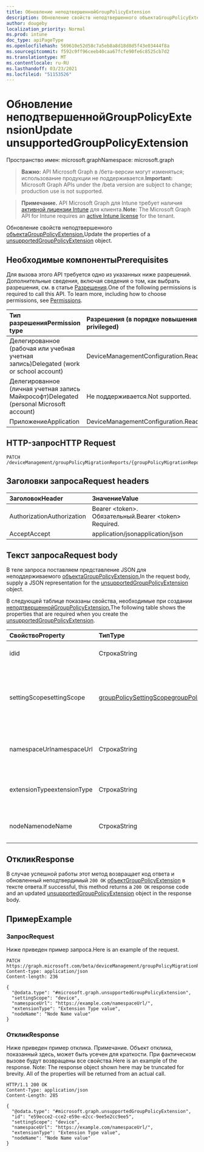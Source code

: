 ```yaml
---
title: Обновление неподтвершеннойGroupPolicyExtension
description: Обновление свойств неподтвершенного объектаGroupPolicyExtension.
author: dougeby
localization_priority: Normal
ms.prod: intune
doc_type: apiPageType
ms.openlocfilehash: 569610e52d58c7a5eb8a8d18d8d5f43e03444f8a
ms.sourcegitcommit: f592c9ff96ceeb40caa67fcfe90fe6c8525cb7d2
ms.translationtype: MT
ms.contentlocale: ru-RU
ms.lasthandoff: 03/23/2021
ms.locfileid: "51153526"
---
```

# <a name="update-unsupportedgrouppolicyextension"></a><span data-ttu-id="12b90-103">Обновление неподтвершеннойGroupPolicyExtension</span><span class="sxs-lookup"><span data-stu-id="12b90-103">Update unsupportedGroupPolicyExtension</span></span>

<span data-ttu-id="12b90-104">Пространство имен: microsoft.graph</span><span class="sxs-lookup"><span data-stu-id="12b90-104">Namespace: microsoft.graph</span></span>

> <span data-ttu-id="12b90-105">**Важно:** API Microsoft Graph в /бета-версии могут изменяться; использование продукции не поддерживается.</span><span class="sxs-lookup"><span data-stu-id="12b90-105">**Important:** Microsoft Graph APIs under the /beta version are subject to change; production use is not supported.</span></span>

> <span data-ttu-id="12b90-106">**Примечание.** API Microsoft Graph для Intune требует наличия [активной лицензии Intune](https://go.microsoft.com/fwlink/?linkid=839381) для клиента.</span><span class="sxs-lookup"><span data-stu-id="12b90-106">**Note:** The Microsoft Graph API for Intune requires an [active Intune license](https://go.microsoft.com/fwlink/?linkid=839381) for the tenant.</span></span>

<span data-ttu-id="12b90-107">Обновление свойств неподтвершенного [объектаGroupPolicyExtension.](../resources/intune-gpanalyticsservice-unsupportedgrouppolicyextension.md)</span><span class="sxs-lookup"><span data-stu-id="12b90-107">Update the properties of a [unsupportedGroupPolicyExtension](../resources/intune-gpanalyticsservice-unsupportedgrouppolicyextension.md) object.</span></span>

## <a name="prerequisites"></a><span data-ttu-id="12b90-108">Необходимые компоненты</span><span class="sxs-lookup"><span data-stu-id="12b90-108">Prerequisites</span></span>
<span data-ttu-id="12b90-p101">Для вызова этого API требуется одно из указанных ниже разрешений. Дополнительные сведения, включая сведения о том, как выбрать разрешения, см. в статье [Разрешения](/graph/permissions-reference).</span><span class="sxs-lookup"><span data-stu-id="12b90-p101">One of the following permissions is required to call this API. To learn more, including how to choose permissions, see [Permissions](/graph/permissions-reference).</span></span>

|<span data-ttu-id="12b90-111">Тип разрешения</span><span class="sxs-lookup"><span data-stu-id="12b90-111">Permission type</span></span>|<span data-ttu-id="12b90-112">Разрешения (в порядке повышения привилегий)</span><span class="sxs-lookup"><span data-stu-id="12b90-112">Permissions (from least to most privileged)</span></span>|
|:---|:---|
|<span data-ttu-id="12b90-113">Делегированное (рабочая или учебная учетная запись)</span><span class="sxs-lookup"><span data-stu-id="12b90-113">Delegated (work or school account)</span></span>|<span data-ttu-id="12b90-114">DeviceManagementConfiguration.ReadWrite.All</span><span class="sxs-lookup"><span data-stu-id="12b90-114">DeviceManagementConfiguration.ReadWrite.All</span></span>|
|<span data-ttu-id="12b90-115">Делегированное (личная учетная запись Майкрософт)</span><span class="sxs-lookup"><span data-stu-id="12b90-115">Delegated (personal Microsoft account)</span></span>|<span data-ttu-id="12b90-116">Не поддерживается.</span><span class="sxs-lookup"><span data-stu-id="12b90-116">Not supported.</span></span>|
|<span data-ttu-id="12b90-117">Приложение</span><span class="sxs-lookup"><span data-stu-id="12b90-117">Application</span></span>|<span data-ttu-id="12b90-118">DeviceManagementConfiguration.ReadWrite.All</span><span class="sxs-lookup"><span data-stu-id="12b90-118">DeviceManagementConfiguration.ReadWrite.All</span></span>|

## <a name="http-request"></a><span data-ttu-id="12b90-119">HTTP-запрос</span><span class="sxs-lookup"><span data-stu-id="12b90-119">HTTP Request</span></span>
<!-- {
  "blockType": "ignored"
}
-->
``` http
PATCH /deviceManagement/groupPolicyMigrationReports/{groupPolicyMigrationReportId}/unsupportedGroupPolicyExtensions/{unsupportedGroupPolicyExtensionId}
```

## <a name="request-headers"></a><span data-ttu-id="12b90-120">Заголовки запроса</span><span class="sxs-lookup"><span data-stu-id="12b90-120">Request headers</span></span>
|<span data-ttu-id="12b90-121">Заголовок</span><span class="sxs-lookup"><span data-stu-id="12b90-121">Header</span></span>|<span data-ttu-id="12b90-122">Значение</span><span class="sxs-lookup"><span data-stu-id="12b90-122">Value</span></span>|
|:---|:---|
|<span data-ttu-id="12b90-123">Authorization</span><span class="sxs-lookup"><span data-stu-id="12b90-123">Authorization</span></span>|<span data-ttu-id="12b90-124">Bearer &lt;token&gt;. Обязательный.</span><span class="sxs-lookup"><span data-stu-id="12b90-124">Bearer &lt;token&gt; Required.</span></span>|
|<span data-ttu-id="12b90-125">Accept</span><span class="sxs-lookup"><span data-stu-id="12b90-125">Accept</span></span>|<span data-ttu-id="12b90-126">application/json</span><span class="sxs-lookup"><span data-stu-id="12b90-126">application/json</span></span>|

## <a name="request-body"></a><span data-ttu-id="12b90-127">Текст запроса</span><span class="sxs-lookup"><span data-stu-id="12b90-127">Request body</span></span>
<span data-ttu-id="12b90-128">В теле запроса поставляем представление JSON для неподдерживаемого [объектаGroupPolicyExtension.](../resources/intune-gpanalyticsservice-unsupportedgrouppolicyextension.md)</span><span class="sxs-lookup"><span data-stu-id="12b90-128">In the request body, supply a JSON representation for the [unsupportedGroupPolicyExtension](../resources/intune-gpanalyticsservice-unsupportedgrouppolicyextension.md) object.</span></span>

<span data-ttu-id="12b90-129">В следующей таблице показаны свойства, необходимые при создании [неподтвершеннойGroupPolicyExtension.](../resources/intune-gpanalyticsservice-unsupportedgrouppolicyextension.md)</span><span class="sxs-lookup"><span data-stu-id="12b90-129">The following table shows the properties that are required when you create the [unsupportedGroupPolicyExtension](../resources/intune-gpanalyticsservice-unsupportedgrouppolicyextension.md).</span></span>

|<span data-ttu-id="12b90-130">Свойство</span><span class="sxs-lookup"><span data-stu-id="12b90-130">Property</span></span>|<span data-ttu-id="12b90-131">Тип</span><span class="sxs-lookup"><span data-stu-id="12b90-131">Type</span></span>|<span data-ttu-id="12b90-132">Описание</span><span class="sxs-lookup"><span data-stu-id="12b90-132">Description</span></span>|
|:---|:---|:---|
|<span data-ttu-id="12b90-133">id</span><span class="sxs-lookup"><span data-stu-id="12b90-133">id</span></span>|<span data-ttu-id="12b90-134">Строка</span><span class="sxs-lookup"><span data-stu-id="12b90-134">String</span></span>|<span data-ttu-id="12b90-135">Пока не задокументировано.</span><span class="sxs-lookup"><span data-stu-id="12b90-135">Not yet documented</span></span>|
|<span data-ttu-id="12b90-136">settingScope</span><span class="sxs-lookup"><span data-stu-id="12b90-136">settingScope</span></span>|[<span data-ttu-id="12b90-137">groupPolicySettingScope</span><span class="sxs-lookup"><span data-stu-id="12b90-137">groupPolicySettingScope</span></span>](../resources/intune-gpanalyticsservice-grouppolicysettingscope.md)|<span data-ttu-id="12b90-138">Настройка области неподтверченного расширения.</span><span class="sxs-lookup"><span data-stu-id="12b90-138">Setting Scope of the unsupported extension.</span></span> <span data-ttu-id="12b90-139">Возможные значения: `unknown`, `device`, `user`.</span><span class="sxs-lookup"><span data-stu-id="12b90-139">Possible values are: `unknown`, `device`, `user`.</span></span>|
|<span data-ttu-id="12b90-140">namespaceUrl</span><span class="sxs-lookup"><span data-stu-id="12b90-140">namespaceUrl</span></span>|<span data-ttu-id="12b90-141">Строка</span><span class="sxs-lookup"><span data-stu-id="12b90-141">String</span></span>|<span data-ttu-id="12b90-142">Url-адрес пространства имен неподтверченного расширения.</span><span class="sxs-lookup"><span data-stu-id="12b90-142">Namespace Url of the unsupported extension.</span></span>|
|<span data-ttu-id="12b90-143">extensionType</span><span class="sxs-lookup"><span data-stu-id="12b90-143">extensionType</span></span>|<span data-ttu-id="12b90-144">Строка</span><span class="sxs-lookup"><span data-stu-id="12b90-144">String</span></span>|<span data-ttu-id="12b90-145">ExtensionType неподтверченного расширения.</span><span class="sxs-lookup"><span data-stu-id="12b90-145">ExtensionType of the unsupported extension.</span></span>|
|<span data-ttu-id="12b90-146">nodeName</span><span class="sxs-lookup"><span data-stu-id="12b90-146">nodeName</span></span>|<span data-ttu-id="12b90-147">Строка</span><span class="sxs-lookup"><span data-stu-id="12b90-147">String</span></span>|<span data-ttu-id="12b90-148">Имя узла неподтверченного расширения.</span><span class="sxs-lookup"><span data-stu-id="12b90-148">Node name of the unsupported extension.</span></span>|



## <a name="response"></a><span data-ttu-id="12b90-149">Отклик</span><span class="sxs-lookup"><span data-stu-id="12b90-149">Response</span></span>
<span data-ttu-id="12b90-150">В случае успешной работы этот метод возвращает код ответа и обновленный неподтвердимый `200 OK` [объектGroupPolicyExtension](../resources/intune-gpanalyticsservice-unsupportedgrouppolicyextension.md) в тексте ответа.</span><span class="sxs-lookup"><span data-stu-id="12b90-150">If successful, this method returns a `200 OK` response code and an updated [unsupportedGroupPolicyExtension](../resources/intune-gpanalyticsservice-unsupportedgrouppolicyextension.md) object in the response body.</span></span>

## <a name="example"></a><span data-ttu-id="12b90-151">Пример</span><span class="sxs-lookup"><span data-stu-id="12b90-151">Example</span></span>

### <a name="request"></a><span data-ttu-id="12b90-152">Запрос</span><span class="sxs-lookup"><span data-stu-id="12b90-152">Request</span></span>
<span data-ttu-id="12b90-153">Ниже приведен пример запроса.</span><span class="sxs-lookup"><span data-stu-id="12b90-153">Here is an example of the request.</span></span>
``` http
PATCH https://graph.microsoft.com/beta/deviceManagement/groupPolicyMigrationReports/{groupPolicyMigrationReportId}/unsupportedGroupPolicyExtensions/{unsupportedGroupPolicyExtensionId}
Content-type: application/json
Content-length: 236

{
  "@odata.type": "#microsoft.graph.unsupportedGroupPolicyExtension",
  "settingScope": "device",
  "namespaceUrl": "https://example.com/namespaceUrl/",
  "extensionType": "Extension Type value",
  "nodeName": "Node Name value"
}
```

### <a name="response"></a><span data-ttu-id="12b90-154">Отклик</span><span class="sxs-lookup"><span data-stu-id="12b90-154">Response</span></span>
<span data-ttu-id="12b90-p103">Ниже приведен пример отклика. Примечание. Объект отклика, показанный здесь, может быть усечен для краткости. При фактическом вызове будут возвращены все свойства.</span><span class="sxs-lookup"><span data-stu-id="12b90-p103">Here is an example of the response. Note: The response object shown here may be truncated for brevity. All of the properties will be returned from an actual call.</span></span>
``` http
HTTP/1.1 200 OK
Content-Type: application/json
Content-Length: 285

{
  "@odata.type": "#microsoft.graph.unsupportedGroupPolicyExtension",
  "id": "e59ecce2-cce2-e59e-e2cc-9ee5e2cc9ee5",
  "settingScope": "device",
  "namespaceUrl": "https://example.com/namespaceUrl/",
  "extensionType": "Extension Type value",
  "nodeName": "Node Name value"
}
```




